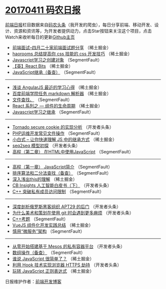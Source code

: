 # [20170411 码农日报](11.md)

[前端日报](https://qdkfweb.cn/c/news)栏目数据来自[码农头条](https://toutiao.qdkfweb.cn/)（我开发的爬虫），每日分享前端、移动开发、设计、资源和资讯等，为开发者提供动力，点击Star按钮来关注这个项目，点击Watch来收听每日的更新[Github主页](https://github.com/kujian/frontendDaily)
* [前端面试&#8211;四月二十家前端面试题分享](https://toutiao.qdkfweb.cn/34166.html) （稀土掘金）
* [haorooms 总结提高你 css 技能的 css 开发技巧](https://toutiao.qdkfweb.cn/34165.html) （稀土掘金）
* [Javascript学习之创建对象](https://toutiao.qdkfweb.cn/34196.html) （SegmentFault）
* [【英】React Bits](https://toutiao.qdkfweb.cn/34174.html) （稀土掘金）
* [JavaScript继承（备查）](https://toutiao.qdkfweb.cn/34199.html) （SegmentFault）

***
* [浅谈 AngularJS 最近的学习心得](https://toutiao.qdkfweb.cn/34173.html) （稀土掘金）
* [百度前端学院任务 markdown 解析器](https://toutiao.qdkfweb.cn/34176.html) （稀土掘金）
* [文件查找、](https://toutiao.qdkfweb.cn/34197.html) （SegmentFault）
* [React 系列之 &#8212; 组件的生命周期](https://toutiao.qdkfweb.cn/34167.html) （稀土掘金）
* [Javascript学习之继承](https://toutiao.qdkfweb.cn/34201.html) （SegmentFault）

***
* [Tornado secure cookie 的实现分析](https://toutiao.qdkfweb.cn/34226.html) （开发者头条）
* [PHP运维开发常见文件操作](https://toutiao.qdkfweb.cn/34202.html) （SegmentFault）
* [小白式 &#8211; 让你快速理解 JS 中的继承方式](https://toutiao.qdkfweb.cn/34172.html) （稀土掘金）
* [seq2seq 模型初探](https://toutiao.qdkfweb.cn/34231.html) （开发者头条）
* [高程（第二章） 在HTML中使用JavaScript](https://toutiao.qdkfweb.cn/34188.html) （SegmentFault）

***
* [高程（第一章） JavaScript简介](https://toutiao.qdkfweb.cn/34189.html) （SegmentFault）
* [排序算法和二分法查找（备查）](https://toutiao.qdkfweb.cn/34200.html) （SegmentFault）
* [深入浅出this的理解](https://toutiao.qdkfweb.cn/34170.html) （稀土掘金）
* [CB Insights 人工智能白皮书（下）](https://toutiao.qdkfweb.cn/34227.html) （开发者头条）
* [C++ 突破私有成员访问限制](https://toutiao.qdkfweb.cn/34193.html) （SegmentFault）

***
* [深度剖析俄罗斯黑客组织 APT29 的后门](https://toutiao.qdkfweb.cn/34228.html) （开发者头条）
* [为什么美术和策划在使用 git 时会遇到更多麻烦](https://toutiao.qdkfweb.cn/34218.html) （开发者头条）
* [C++考题](https://toutiao.qdkfweb.cn/34194.html) （SegmentFault）
* [VueJS 组件化开发实践总结](https://toutiao.qdkfweb.cn/34164.html) （稀土掘金）
* [慎用“微服务”架构](https://toutiao.qdkfweb.cn/34186.html) （SegmentFault）

***
* [从零开始搭建基于 Mesos 的私有容器平台](https://toutiao.qdkfweb.cn/34232.html) （开发者头条）
* [数组操作（备查）](https://toutiao.qdkfweb.cn/34198.html) （SegmentFault）
* [谁说 JavaScript 很简单了？](https://toutiao.qdkfweb.cn/34169.html) （稀土掘金）
* [利用 Hook 技术实现浏览器 HTTPS 劫持](https://toutiao.qdkfweb.cn/34224.html) （开发者头条）
* [玩转 JavaScript 正则表达式](https://toutiao.qdkfweb.cn/34159.html) （稀土掘金）

日报维护作者：[前端开发博客](https://qdkfweb.cn/) 